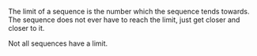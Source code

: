 The limit of a sequence is the number which the sequence tends towards.
The sequence does not ever have to reach the limit, just get closer and
closer to it.

Not all sequences have a limit.
